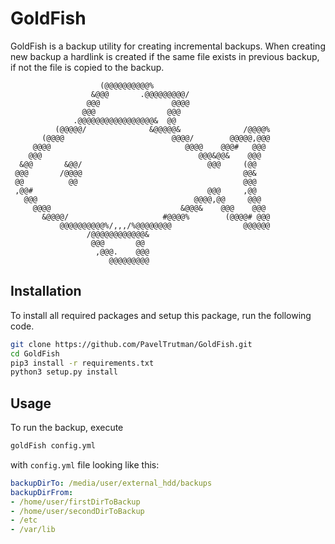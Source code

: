 # GoldFish #
GoldFish is a backup utility for creating incremental backups. When creating new backup a hardlink is created if the same file exists in previous backup, if not the file is copied to the backup.

```
                    (@@@@@@@@@@%                           
                  &@@@       .@@@@@@@@@/                   
                 @@@                @@@@                   
                @@@                @@@                     
              .@@@@@@@@@@@@@@@@@&  @@                      
          (@@@@@/              &@@@@@&              /@@@@% 
       (@@@@                        @@@@/        @@@@@,@@@ 
     @@@@                              @@@@    @@@#   @@@  
    @@@                                   @@@&@@&    @@@   
  &@@       &@@/                            @@@     (@@    
 @@@       /@@@@                                    @@&    
 @@          @@                                     @@@    
 ,@@#                                       @@@     ,@@    
   @@@                                   @@@@,@@     @@@   
     @@@@                             &@@@&    @@@    @@@  
       &@@@@/                     #@@@@%        (@@@@# @@@ 
           @@@@@@@@@@%/,,,/%@@@@@@@@                @@@@@@ 
                 /@@@@@@@@@@@@&                            
                  @@@       @@                             
                   ,@@@.    @@@                            
                      @@@@@@@@@                     
```

## Installation
To install all required packages and setup this package, run the following code.

```bash
git clone https://github.com/PavelTrutman/GoldFish.git
cd GoldFish
pip3 install -r requirements.txt
python3 setup.py install
```

## Usage
To run the backup, execute

```bash
goldFish config.yml
```

with `config.yml` file looking like this:

```yml
backupDirTo: /media/user/external_hdd/backups
backupDirFrom:
- /home/user/firstDirToBackup
- /home/user/secondDirToBackup
- /etc
- /var/lib
```
